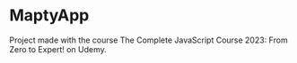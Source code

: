 # MaptyApp
Project made with the course The Complete JavaScript Course 2023: From Zero to Expert! on Udemy.
